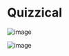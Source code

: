 # Quizzical

![image](https://user-images.githubusercontent.com/114423987/222945063-0b0142b0-ea2a-4664-87e3-e265147f9cb0.png)


![image](https://user-images.githubusercontent.com/114423987/222945026-504fbe31-1c9d-4e16-9837-b206298c699d.png)
